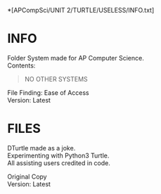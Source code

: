 *[APCompSci/UNIT 2/TURTLE/USELESS/INFO.txt]


# INFO #
Folder System made for AP Computer Science.  
Contents:  
>NO OTHER SYSTEMS


File Finding: Ease of Access  
Version: Latest  

# FILES #
DTurtle made as a joke.  
Experimenting with Python3 Turtle.  
All assisting users credited in code.  


Original Copy  
Version: Latest  
